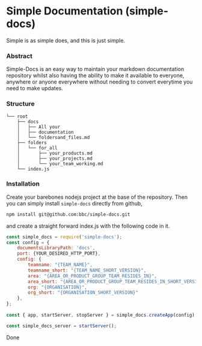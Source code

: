 # Simple Documentation (simple-docs)

Simple is as simple does, and this is just simple.


### Abstract
Simple-Docs is an easy way to maintain your markdown documentation repository whilst also having the ability to make it available to everyone, anywhere or anyone everywhere without needing to convert everytime you need to make updates.

### Structure
```
└── root
    ├── docs
    │   ├── All your
    │   ├── documentation
    │   └── foldersand_files.md
    ├── folders
    │   └── for_all
    │       ├── your_products.md
    │       ├── your_projects.md
    │       └── your_team_working.md
    └── index.js
```

### Installation
Create your barebones nodejs project at the base of the repository.  Then you can simply install `simple-docs` directly from github, 

```bash
npm install git@github.com:bbc/simple-docs.git
```

and create a straight forward index.js with the following code in it.

```javascript
const simple_docs = require('simple-docs');
const config = {
    documentsLibraryPath: 'docs',
    port: {YOUR_DESIRED_HTTP_PORT},
    config: {
        teamname: "{TEAM_NAME}",
        teamname_short: "{TEAM_NAME_SHORT_VERSION}",
        area: "{AREA_OR_PRODUCT_GROUP_TEAM_RESIDES_IN}",
        area_short: "{AREA_OR_PRODUCT_GROUP_TEAM_RESIDES_IN_SHORT_VERSION}",
        org: "{ORGANISATION}",
        org_short: "{ORGANISATION_SHORT_VERSION}"
    },
};
  
const { app, startServer, stopServer } = simple_docs.createApp(config);

const simple_docs_server = startServer();
```

Done